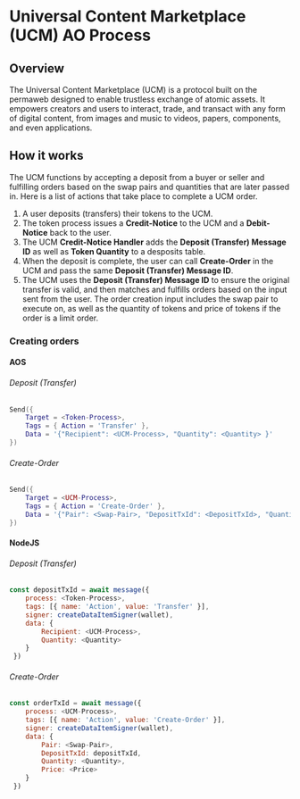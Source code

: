 # Universal Content Marketplace (UCM) AO Process

## Overview

The Universal Content Marketplace (UCM) is a protocol built on the permaweb designed to enable trustless exchange of atomic assets. It empowers creators and users to interact, trade, and transact with any form of digital content, from images and music to videos, papers, components, and even applications.

## How it works

The UCM functions by accepting a deposit from a buyer or seller and fulfilling orders based on the swap pairs and quantities that are later passed in. Here is a list of actions that take place to complete a UCM order.

1. A user deposits (transfers) their tokens to the UCM.
2. The token process issues a **Credit-Notice** to the UCM and a **Debit-Notice** back to the user.
3. The UCM **Credit-Notice Handler** adds the **Deposit (Transfer) Message ID** as well as **Token Quantity** to a desposits table.
4. When the deposit is complete, the user can call **Create-Order** in the UCM and pass the same **Deposit (Transfer) Message ID**.
5. The UCM uses the **Deposit (Transfer) Message ID** to ensure the original transfer is valid, and then matches and fulfills orders based on the input sent from the user. The order creation input includes the swap pair to execute on, as well as the quantity of tokens and price of tokens if the order is a limit order.

### Creating orders

#### AOS

###### Deposit (Transfer)

```lua
Send({ 
	Target = <Token-Process>, 
	Tags = { Action = 'Transfer' }, 
	Data = '{"Recipient": <UCM-Process>, "Quantity": <Quantity> }' 
})
```

###### Create-Order

```lua
Send({
	Target = <UCM-Process>, 
	Tags = { Action = 'Create-Order' }, 
	Data = '{"Pair": <Swap-Pair>, "DepositTxId": <DepositTxId>, "Quantity": <Quantity>, "Price": <Price> }'
})
```

#### NodeJS

###### Deposit (Transfer)

```js
const depositTxId = await message({ 
	process: <Token-Process>,
	tags: [{ name: 'Action', value: 'Transfer' }],
	signer: createDataItemSigner(wallet),
	data: {
		Recipient: <UCM-Process>,
		Quantity: <Quantity>
	}
 })
```

###### Create-Order

```js
const orderTxId = await message({ 
	process: <UCM-Process>,
	tags: [{ name: 'Action', value: 'Create-Order' }],
	signer: createDataItemSigner(wallet),
	data: {
		Pair: <Swap-Pair>,
		DepositTxId: depositTxId,
		Quantity: <Quantity>,
		Price: <Price>
	}
 })
```